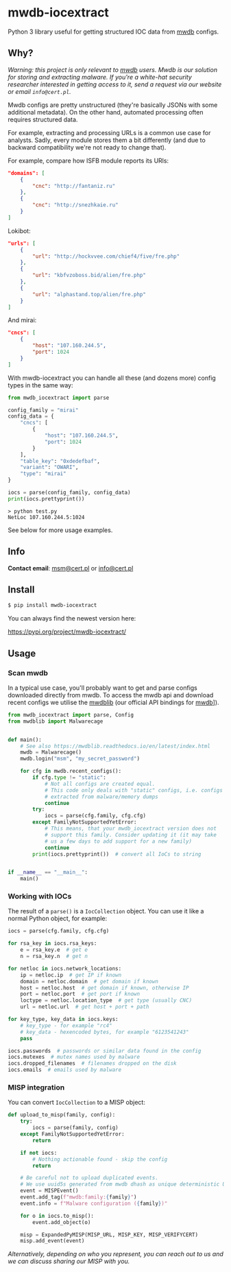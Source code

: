 # mwdb-iocextract

Python 3 library useful for getting structured IOC data from [mwdb](https://mwdb.cert.pl) configs.

## Why?

_Warning: this project is only relevant to [mwdb](https://mwdb.cert.pl) users. Mwdb is our solution for storing and extracting malware. If you're a white-hat security researcher interested in getting access to it, send a request via our website or email `info@cert.pl`._

Mwdb configs are pretty unstructured (they're basically JSONs with some additional metadata). On the other hand, automated processing often requires structured data.

For example, extracting and processing URLs is a common use case for analysts. Sadly, every module stores them a bit differently (and due to backward compatibility we're not ready to change that).

For example, compare how ISFB module reports its URls:

```json
"domains": [
    {
        "cnc": "http://fantaniz.ru"
    },
    {
        "cnc": "http://snezhkaie.ru"
    }
]
```

Lokibot:

```json
"urls": [
    {
        "url": "http://hockvvee.com/chief4/five/fre.php"
    },
    {
        "url": "kbfvzoboss.bid/alien/fre.php"
    },
    {
        "url": "alphastand.top/alien/fre.php"
    }
]
```

And mirai:

```json
"cncs": [
    {
        "host": "107.160.244.5",
        "port": 1024
    }
]
```

With mwdb-iocextract you can handle all these (and dozens more) config types in the same way:

```python
from mwdb_iocextract import parse

config_family = "mirai"
config_data = {
    "cncs": [
        {
            "host": "107.160.244.5",
            "port": 1024
        }
    ],
    "table_key": "0xdedefbaf",
    "variant": "OWARI",
    "type": "mirai"
}

iocs = parse(config_family, config_data)
print(iocs.prettyprint())
```

```
> python test.py
NetLoc 107.160.244.5:1024
```

See below for more usage examples.

## Info

**Contact email**: msm@cert.pl or info@cert.pl

## Install

```bash
$ pip install mwdb-iocextract
```

You can always find the newest version here:

https://pypi.org/project/mwdb-iocextract/

## Usage

### Scan mwdb

In a typical use case, you'll probably want to get and parse configs
downloaded directly from mwdb. To access the mwdb api and download
recent configs we utilise the
[mwdblib](https://github.com/CERT-Polska/mwdblib) (our official API
bindings for [mwdb](mwdb.cert.pl)]).

```python
from mwdb_iocextract import parse, Config
from mwdblib import Malwarecage


def main():
    # See also https://mwdblib.readthedocs.io/en/latest/index.html
    mwdb = Malwarecage()
    mwdb.login("msm", "my_secret_password")

    for cfg in mwdb.recent_configs():
        if cfg.type != "static":
            # Not all configs are created equal.
            # This code only deals with "static" configs, i.e. configs
            # extracted from malware/memory dumps
            continue
        try:
            iocs = parse(cfg.family, cfg.cfg)
        except FamilyNotSupportedYetError:
            # This means, that your mwdb_iocextract version does not
            # support this family. Consider updating it (it may take
            # us a few days to add support for a new family)
            continue
        print(iocs.prettyprint())  # convert all IoCs to string


if __name__ == "__main__":
    main()
```

### Working with IOCs

The result of a `parse()` is a `IocCollection` object.
You can use it like a normal Python object, for example:

```python
iocs = parse(cfg.family, cfg.cfg)

for rsa_key in iocs.rsa_keys:
    e = rsa_key.e  # get e
    n = rsa_key.n  # get n

for netloc in iocs.network_locations:
    ip = netloc.ip  # get IP if known
    domain = netloc.domain  # get domain if known
    host = netloc.host  # get domain if known, otherwise IP
    port = netloc.port  # get port if known
    loctype = netloc.location_type  # get type (usually CNC)
    url = netloc.url  # get host + port + path

for key_type, key_data in iocs.keys:
    # key_type - for example "rc4"
    # key_data - hexencoded bytes, for example "6123541243"
    pass

iocs.passwords  # passwords or similar data found in the config
iocs.mutexes  # mutex names used by malware
iocs.dropped_filenames  # filenames dropped on the disk
iocs.emails  # emails used by malware
```

### MISP integration

You can convert `IocCollection` to a MISP object:

```python
def upload_to_misp(family, config):
    try:
        iocs = parse(family, config)
    except FamilyNotSupportedYetError:
        return

    if not iocs:
        # Nothing actionable found - skip the config
        return

    # Be careful not to upload duplicated events.
    # We use uuid5s generated from mwdb dhash as unique deterministic UUIDs.
    event = MISPEvent()
    event.add_tag(f"mwdb:family:{family}")
    event.info = f"Malware configuration ({family})"

    for o in iocs.to_misp():
        event.add_object(o)

    misp = ExpandedPyMISP(MISP_URL, MISP_KEY, MISP_VERIFYCERT)
    misp.add_event(event)
```

_Alternatively, depending on who you represent, you can reach out to us and we can discuss sharing our MISP with you._
